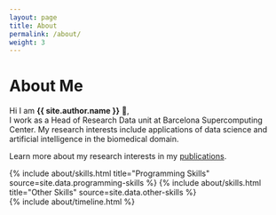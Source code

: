 ```yaml
---
layout: page
title: About
permalink: /about/
weight: 3
---
```


# **About Me**

Hi I am **{{ site.author.name }}** :wave:,<br>
I work as a Head of Research Data unit at Barcelona Supercomputing Center. My research interests include applications of data science and artificial intelligence in the biomedical domain.

Learn more about my research interests in my [publications](https://scholar.google.es/citations?user=gvzAHzcAAAAJ&hl=es).

<div class="row">
{% include about/skills.html title="Programming Skills" source=site.data.programming-skills %}
{% include about/skills.html title="Other Skills" source=site.data.other-skills %}
</div>

<div class="row">
{% include about/timeline.html %}
</div>
